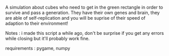 A simulation about cubes who need to get in the green rectangle in order to survive and pass a generation. They have their own genes and brain, they are able of self-replication and you will be suprise of their speed of adaption to their environment!

Notes : i made this script a while ago, don't be surprise if you get any errors while closing but it'll probably work fine.

requirements : pygame, numpy
